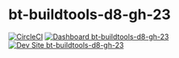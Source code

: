 # bt-buildtools-d8-gh-23

[![CircleCI](https://circleci.com/gh/rvtraveller/bt-buildtools-d8-gh-23.svg?style=shield)](https://circleci.com/gh/rvtraveller/bt-buildtools-d8-gh-23)
[![Dashboard bt-buildtools-d8-gh-23](https://img.shields.io/badge/dashboard-bt_buildtools_d8_gh_23-yellow.svg)](https://dashboard.pantheon.io/sites/3e97fe41-4dd3-4240-8e2b-f3868b284d27#dev/code)
[![Dev Site bt-buildtools-d8-gh-23](https://img.shields.io/badge/site-bt_buildtools_d8_gh_23-blue.svg)](http://dev-bt-buildtools-d8-gh-23.pantheonsite.io/)